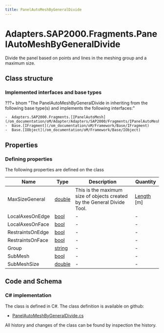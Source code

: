 ```yaml
---
title: PanelAutoMeshByGeneralDivide
---
```


# Adapters.SAP2000.Fragments.PanelAutoMeshByGeneralDivide

Divide the panel based on points and lines in the meshing group and a maximum size.

## Class structure

### Implemented interfaces and base types

???+ bhom "The PanelAutoMeshByGeneralDivide in inheriting from the following base type(s) and implements the following interfaces:"

    -  Adapters.SAP2000.Fragments.[IPanelAutoMesh](/om_documentation/oM/Adapter/Adapters/SAP2000/Fragments/IPanelAutoMesh)
    -  Base.[IFragment](/om_documentation/oM/Framework/Base/IFragment)
    -  Base.[IObject](/om_documentation/oM/Framework/Base/IObject)


## Properties



### Defining properties

The following properties are defined on the class

| Name             | Type             | Description      | Quantity         |
|------------------|------------------|------------------|------------------|
| MaxSizeGeneral | [double](https://learn.microsoft.com/en-us/dotnet/api/System.Double?view=netstandard-2.0) | This is the maximum size of objects created by the General Divide Tool. | [Length](/om_documentation/oM/Dimensional/Quantities/Attributes/Length) [m] |
| LocalAxesOnEdge | [bool](https://learn.microsoft.com/en-us/dotnet/api/System.Boolean?view=netstandard-2.0) | - | - |
| LocalAxesOnFace | [bool](https://learn.microsoft.com/en-us/dotnet/api/System.Boolean?view=netstandard-2.0) | - | - |
| RestraintsOnEdge | [bool](https://learn.microsoft.com/en-us/dotnet/api/System.Boolean?view=netstandard-2.0) | - | - |
| RestraintsOnFace | [bool](https://learn.microsoft.com/en-us/dotnet/api/System.Boolean?view=netstandard-2.0) | - | - |
| Group | [string](https://learn.microsoft.com/en-us/dotnet/api/System.String?view=netstandard-2.0) | - | - |
| SubMesh | [bool](https://learn.microsoft.com/en-us/dotnet/api/System.Boolean?view=netstandard-2.0) | - | - |
| SubMeshSize | [double](https://learn.microsoft.com/en-us/dotnet/api/System.Double?view=netstandard-2.0) | - | - |


## Code and Schema

### C# implementation

The class is defined in C#. The class definition is available on github:

- [PanelAutoMeshByGeneralDivide.cs](https://github.com/BHoM/SAP2000_Toolkit/blob/develop/SAP2000_oM/Fragments/PanelAutoMeshByGeneralDivide.cs)

All history and changes of the class can be found by inspection the history.
